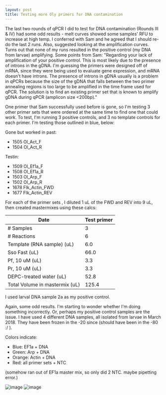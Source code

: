 ```yaml
---
layout: post
title: Testing more Oly primers for DNA contamination
---
```


The last two rounds of qPCR I did to test for DNA contamination (Rounds III & IV) had some odd results -  melt curves showed some samples' RFU to increase at high temp. I conferred with Sam and he agreed that I should re-do the last 2 runs. Also, suggested looking at the amplification curves. Turns out that none of my runs resulted in the positive control (my DNA from larvae) amplifying. Some points from Sam: "Regarding your lack of amplification of your positive control. This is most likely due to the presence of introns in the gDNA. I'm guessing the primers were designed off of mRNA, since they were being used to evaluate gene expression, and mRNA doesn't have introns. The presence of introns in gDNA usually is a problem in qPCRs because the size of the gDNA that falls between the two primer annealing regions is too large to be amplified in the time frame used for qPCR. The solution is to find an existing primer set that is known to amplify gDNA during qPCR (amplicon size <200bp)." 

One primer that Sam successfully used before is gone, so I'm testing 3 other primer sets that were ordered at the same time to find one that could work. To test, I'm running 3 positive controls, and 3 no template controls for each primer. I'm testing those outlined in blue, below: 

Gone but worked in past: 
- 1505	Ol_Act_F
- 1504	Ol_Act_R

Testin: 
- 1509	Ol_Ef1a_F
- 1508	Ol_Ef1a_R
- 1503	Ol_Arp_F
- 1502	Ol_Arp_R
- 1678	Flk_Actin_FWD
- 1677	Flk_Actin_REV

For each of the primer sets , I diluted 1 uL of the FWD and REV into 9 uL, then created mastermixes using these calcs: 

| Date                           | Test primer |
|--------------------------------|-------------|
| # Samples                      | 3           |
| # Reactions                    | 6           |
| Template (RNA sample) (uL)     | 6.0         |
| Sso Fast (uL)                  | 66.0        |
| Pf, 10 uM (uL)                 | 3.3         |
| Pr, 10 uM (uL)                 | 3.3         |
| DEPC-treated water (uL)        | 52.8        |
| Total Volume in mastermix (uL) | 125.4       |

I used larval DNA sample 2a as my positive control. 

Again, some odd results. I'm starting to wonder whether I'm doing something incorrectly. Or, perhaps my positive control samples are the issue. I have used 4 different DNA samples, all isolated from larvae in March 2018. They have been frozen in the -20 since (should have been in the -80 :/ ).  

Colors indicate: 
- Blue: EF1a + DNA  
- Green: Arp + DNA  
- Orange: Actin + DNA  
- Red: all primer sets + NTC  

(somehow ran out of EF1a master mix, so only did 2 NTC. maybe pipetting error.)

![image](https://user-images.githubusercontent.com/17264765/62906246-d4e7a780-bd22-11e9-9b41-be01e8edb6a9.png)
![image](https://user-images.githubusercontent.com/17264765/62906014-c8168400-bd21-11e9-8426-18ca2b3d5f97.png)
